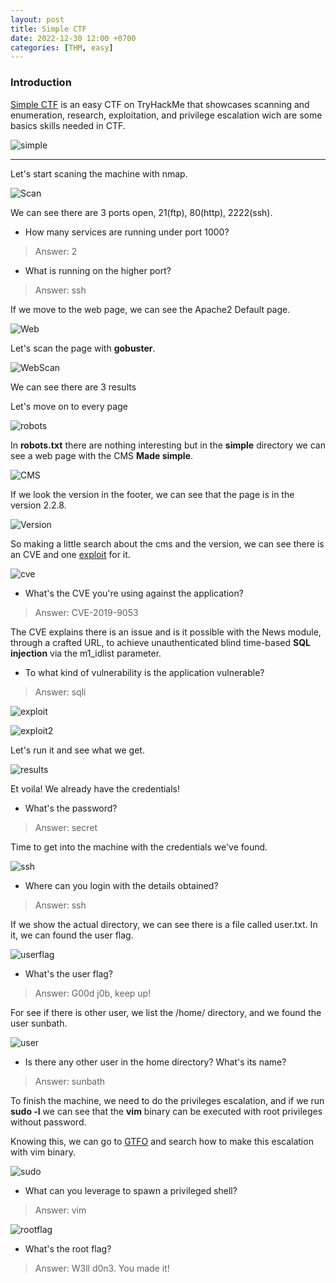 ```yaml
---
layout: post
title: Simple CTF
date: 2022-12-30 12:00 +0700
categories: [THM, easy]
---
```


### Introduction

[Simple CTF] is an easy CTF on TryHackMe that showcases scanning and enumeration, research, exploitation, and privilege escalation wich are some basics skills needed in CTF.

![simple](https://tryhackme-images.s3.amazonaws.com/room-icons/f28ade2b51eb7aeeac91002d41f29c47.png)



---

Let's start scaning the machine with nmap.

![Scan](/images/THM/simplectf/Captura.PNG)

We can see there are 3 ports open, 21(ftp), 80(http), 2222(ssh).

- How many services are running under port 1000?

>Answer: 2

- What is running on the higher port?

>Answer: ssh

If we move to the web page, we can see the Apache2 Default page.

![Web](/images/THM/simplectf/Captura2.PNG)

Let's scan the page with **gobuster**.

![WebScan](/images/THM/simplectf/Captura3.PNG)

We can see there are 3 results

Let's move on to every page


![robots](/images/THM/simplectf/Captura4.PNG)

In **robots.txt**  there are nothing interesting but in the **simple** directory we can see a web page with the CMS **Made simple**.


![CMS](/images/THM/simplectf/Captura5.PNG)

If we look the version in the footer, we can see that the page is in the version 2.2.8.

![Version](/images/THM/simplectf/Captura6.PNG)

So making a little search about the cms and the version, we can see there is an CVE and one [exploit] for it.


![cve](/images/THM/simplectf/Captura7.PNG)

- What's the CVE you're using against the application?

>Answer: CVE-2019-9053

The CVE explains there is an issue and is it possible with the News module, through a crafted URL, to achieve unauthenticated blind time-based **SQL injection** via the m1_idlist parameter.

- To what kind of vulnerability is the application vulnerable?

>Answer: sqli

![exploit](/images/THM/simplectf/Captura8.PNG)

![exploit2](/images/THM/simplectf/Captura9.PNG)

Let's run it and see what we get.

![results](/images/THM/simplectf/Captura10.PNG)

Et voila! We already have the credentials!

- What's the password?

>Answer: secret

Time to get into the machine with the credentials we've found.

![ssh](/images/THM/simplectf/Captura11.PNG)

- Where can you login with the details obtained?

>Answer: ssh

If we show the actual directory, we can see there is a file called user.txt. In it, we can found the user flag.

![userflag](/images/THM/simplectf/Captura12.PNG)

- What's the user flag?

>Answer: G00d j0b, keep up!

For see if there is other user, we list the /home/ directory, and we found the user sunbath.

![user](/images/THM/simplectf/Captura13.PNG)

- Is there any other user in the home directory? What's its name?

>Answer: sunbath

To finish the machine, we need to do the privileges escalation, and if we run **sudo -l** we can see that the **vim** binary can be executed with root privileges without password.

Knowing this, we can go to [GTFO] and search how to make this escalation with vim binary.

![sudo](/images/THM/simplectf/Captura14.PNG)

- What can you leverage to spawn a privileged shell?

>Answer: vim

![rootflag](/images/THM/simplectf/Captura15.PNG)

- What's the root flag?

>Answer: W3ll d0n3. You made it!

 [Simple CTF]: https://tryhackme.com/room/easyctf
 [GTFO]:https://gtfobins.github.io/
 [exploit]:https://www.exploit-db.com/exploits/46635
